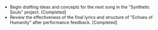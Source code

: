 - Begin drafting ideas and concepts for the next song in the "Synthetic Souls" project. [Completed]
- Review the effectiveness of the final lyrics and structure of "Echoes of Humanity" after performance feedback. [Completed]